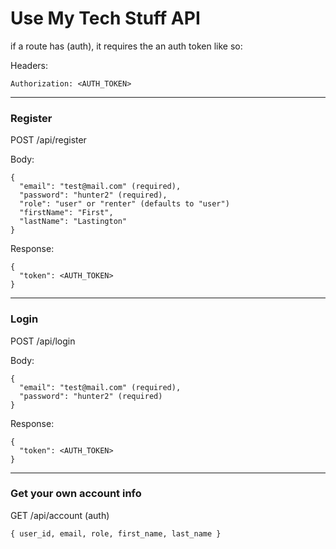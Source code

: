# Use My Tech Stuff API

if a route has (auth), it requires the an auth token like so: 

Headers:
```
Authorization: <AUTH_TOKEN>
```

---

### Register

POST /api/register

Body:
```
{
  "email": "test@mail.com" (required),
  "password": "hunter2" (required),
  "role": "user" or "renter" (defaults to "user")
  "firstName": "First",
  "lastName": "Lastington"
}
```

Response:
```
{
  "token": <AUTH_TOKEN>
}
```

---

### Login

POST /api/login

Body:
```
{
  "email": "test@mail.com" (required),
  "password": "hunter2" (required)
}
```

Response:
```
{
  "token": <AUTH_TOKEN>
}
```

---

### Get your own account info

GET /api/account (auth)
```
{ user_id, email, role, first_name, last_name }
```



